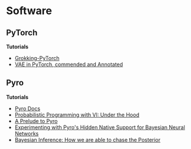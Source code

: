 # Software


## PyTorch

**Tutorials**

* [Grokking-PyTorch](https://github.com/Kaixhin/grokking-pytorch)
* [VAE in PyTorch, commended and Annotated](https://vxlabs.com/2017/12/08/variational-autoencoder-in-pytorch-commented-and-annotated/)

## Pyro

**Tutorials**

* [Pyro Docs](http://pyro.ai/examples/)
* [Probabilistic Programming with VI: Under the Hood](http://willcrichton.net/notes/probabilistic-programming-under-the-hood/)
* [A Prelude to Pyro](https://cscherrer.github.io/post/pyro/)
* [Experimenting with Pyro's Hidden Native Support for Bayesian Neural Networks](https://alsibahi.xyz/snippets/2019/06/15/pyro_mnist_bnn_kl.html)
* [Bayesian Inference: How we are able to chase the Posterior](https://www.ritchievink.com/blog/2019/06/10/bayesian-inference-how-we-are-able-to-chase-the-posterior/)